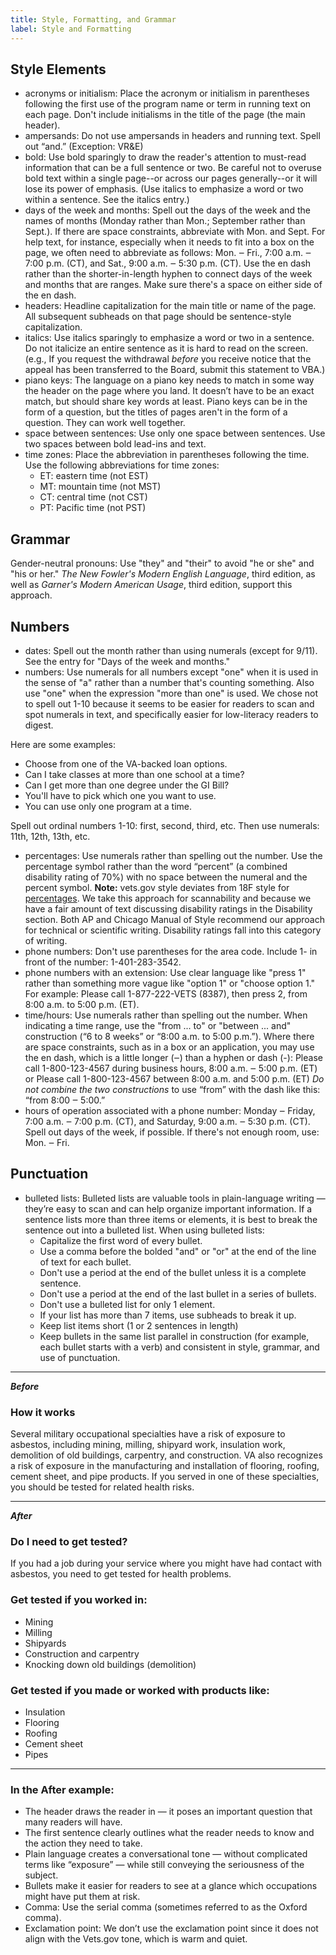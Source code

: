 ```yaml
---
title: Style, Formatting, and Grammar
label: Style and Formatting
---
```


## Style Elements

- acronyms or initialism: Place the acronym or initialism in parentheses following the first use of the program name or term in running text on each page. Don't include initialisms in the title of the page (the main header).
- ampersands: Do not use ampersands in headers and running text. Spell out “and.”  (Exception: VR&E)
- bold: Use bold sparingly to draw the reader's attention to must-read information that can be a full sentence or two. Be careful not to overuse bold text within a single page--or across our pages generally--or it will lose its power of emphasis. (Use italics to emphasize a word or two within a sentence. See the italics entry.)
- days of the week and months: Spell out the days of the week and the names of months (Monday rather than Mon.; September rather than Sept.). If there are space constraints, abbreviate with Mon. and Sept. For help text, for instance, especially when it needs to fit into a box on the page, we often need to abbreviate as follows: Mon. ‒ Fri., 7:00 a.m. ‒ 7:00 p.m. (CT), and Sat., 9:00 a.m. ‒ 5:30 p.m. (CT). Use the en dash rather than the shorter-in-length hyphen to connect days of the week and months that are ranges. Make sure there's a space on either side of the en dash.
- headers: Headline capitalization for the main title or name of the page. All subsequent subheads on that page should be sentence-style capitalization.
- italics: Use italics sparingly to emphasize a word or two in a sentence. Do not italicize an entire sentence as it is hard to read on the screen. (e.g., If you request the withdrawal *before* you receive notice that the appeal has been transferred to the Board, submit this statement to VBA.)
- piano keys: The language on a piano key needs to match in some way the header on the page where you land. It doesn’t have to be an exact match, but should share key words at least. Piano keys can be in the form of a question, but the titles of pages aren't in the form of a question. They can work well together.
- space between sentences: Use only one space between sentences. Use two spaces between bold lead-ins and text.
- time zones: Place the abbreviation in parentheses following the time. Use the following abbreviations for time zones:
  - ET: eastern time (not EST)
  - MT: mountain time (not MST)
  - CT: central time (not CST)
  - PT: Pacific time (not PST)

## Grammar

Gender-neutral pronouns: Use "they" and "their" to avoid "he or she" and "his or her." *The New Fowler's Modern English Language*, third edition, as well as *Garner's Modern American Usage*, third edition, support this approach.

## Numbers

- dates: Spell out the month rather than using numerals (except for 9/11). See the entry for "Days of the week and months."
- numbers: Use numerals for all numbers except "one" when it is used in the sense of "a" rather than a number that's counting something. Also use "one" when the expression "more than one" is used. We chose not to spell out 1-10 because it seems to be easier for readers to scan and spot numerals in text, and specifically easier for low-literacy readers to digest.

Here are some examples:
  - Choose from one of the VA-backed loan options.
  - Can I take classes at more than one school at a time?
  - Can I get more than one degree under the GI Bill?
  - You'll have to pick which one you want to use.
  - You can use only one program at a time.

 Spell out ordinal numbers 1-10: first, second, third, etc. Then use numerals: 11th, 12th, 13th, etc.

- percentages: Use numerals rather than spelling out the number. Use the percentage symbol rather than the word “percent” (a combined disability rating of 70%) with no space between the numeral and the percent symbol. **Note:** vets.gov style deviates from 18F style for [percentages](https://pages.18f.gov/content-guide/numbers-and-percentages/). We take this approach for scannability and because we have a fair amount of text discussing disability ratings in the Disability section. Both AP and Chicago Manual of Style recommend our approach for technical or scientific writing. Disability ratings fall into this category of writing.
- phone numbers: Don't use parentheses for the area code. Include 1- in front of the number: 1-401-283-3542.
- phone numbers with an extension: Use clear language like "press 1" rather than something more vague like "option 1" or "choose option 1." For example: Please call 1-877-222-VETS (8387), then press 2, from 8:00 a.m. to 5:00 p.m. (ET).
- time/hours: Use numerals rather than spelling out the number. When indicating a time range, use the "from ... to" or "between ... and" construction (“6 to 8 weeks” or “8:00 a.m. to 5:00 p.m.”). Where there are space constraints, such as in a box or an application, you may use the en dash, which is a little longer (‒) than a hyphen or dash (-):
Please call 1-800-123-4567 during business hours, 8:00 a.m. ‒ 5:00 p.m. (ET)
or
Please call 1-800-123-4567 between 8:00 a.m. and 5:00 p.m. (ET)
*Do not combine the two constructions* to use “from” with the dash like this: “from 8:00 ‒ 5:00.”
- hours of operation associated with a phone number: Monday ‒ Friday, 7:00 a.m. ‒ 7:00 p.m. (CT), and Saturday, 9:00 a.m. ‒ 5:30 p.m. (CT). Spell out days of the week, if possible. If there's not enough room, use: Mon. ‒ Fri.

## Punctuation

- bulleted lists: Bulleted lists are valuable tools in plain-language writing — they’re easy to scan and can help organize important information. If a sentence lists more than three items or elements, it is best to break the sentence out into a bulleted list. When using bulleted lists:
  - Capitalize the first word of every bullet.
  - Use a comma before the bolded "and" or "or" at the end of the line of text for each bullet.
  - Don't use a period at the end of the bullet unless it is a complete sentence.
  - Don't use a period at the end of the last bullet in a series of bullets.
  - Don't use a bulleted list for only 1 element.
  - If your list has more than 7 items, use subheads to break it up.
  - Keep list items short (1 or 2 sentences in length)
  - Keep bullets in the same list parallel in construction (for example, each bullet starts with a verb) and consistent in style, grammar, and use of punctuation.

---

***Before***
### How it works

Several military occupational specialties have a risk of exposure to asbestos, including mining, milling, shipyard work, insulation work, demolition of old buildings, carpentry, and construction. VA also recognizes a risk of exposure in the manufacturing and installation of flooring, roofing, cement sheet, and pipe products. If you served in one of these specialties, you should be tested for related health risks.

---

***After***
### Do I need to get tested?
If you had a job during your service where you might have had contact with asbestos, you need to get tested for health problems.

### Get tested if you worked in:
- Mining
- Milling
- Shipyards
- Construction and carpentry
- Knocking down old buildings (demolition)

### Get tested if you made or worked with products like:
- Insulation
- Flooring
- Roofing
- Cement sheet
- Pipes

---

### In the **After** example:

- The header draws the reader in — it poses an important question that many readers will have.
- The first sentence clearly outlines what the reader needs to know and the action they need to take.
- Plain language creates a conversational tone — without complicated terms like “exposure” — while still conveying the seriousness of the subject.
- Bullets make it easier for readers to see at a glance which occupations might have put them at risk.
- Comma: Use the serial comma (sometimes referred to as the Oxford comma).
- Exclamation point: We don’t use the exclamation point since it does not align with the Vets.gov tone, which is warm and quiet.
